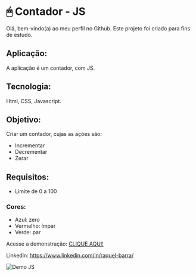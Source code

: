 # 🖱 Contador - JS
Olá, bem-vindo(a) ao meu perfil no Github.
Este projeto foi criado para fins de estudo.

## Aplicação:
A aplicação é um contador, com JS.

## Tecnologia:
Html, CSS, Javascript.

## Objetivo:
Criar um contador, cujas as ações são:
- Incrementar
- Decrementar
- Zerar

## Requisitos:
- Limite de 0 a 100
### Cores:
- Azul: zero
- Vermelho: ímpar
- Verde: par

Acesse a demonstração: [CLIQUE AQUI!](https://raquelbarra.github.io/contador-js/)

Linkedin: <https://www.linkedin.com/in/raquel-barra/>


![Demo JS](https://user-images.githubusercontent.com/8225317/222502908-5ee06a06-ba88-478b-ac6d-e5a6a197359d.gif)

